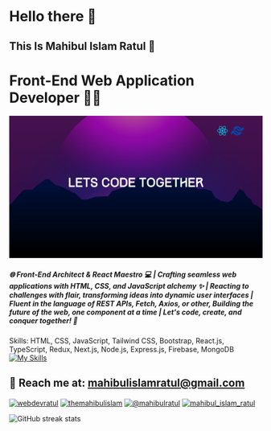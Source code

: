 # Hello there 👋
## This Is Mahibul Islam Ratul 🥰
# Front-End Web Application Developer 👨‍💻
![This Is Mahibul Islam Ratul](https://github.com/webdevratul/webdevratul/blob/main/gitbanner.png)


##### 🌐 Front-End Architect & React Maestro 💻 | Crafting seamless web applications with HTML, CSS, and JavaScript alchemy ✨ | Reacting to challenges with flair, transforming ideas into dynamic user interfaces | Fluent in the language of REST APIs, Fetch, Axios, or other, Building the future of the web, one component at a time | Let's code, create, and conquer together! 🚀 

Skills: HTML, CSS, JavaScript, Tailwind CSS, Bootstrap, React.js, TypeScript, Redux, Next.js, Node.js, Express.js, Firebase, MongoDB
[![My Skills](https://skillicons.dev/icons?i=html,css,js,react,tailwind,bootstrap,typescript,redux,next,nodejs,express,mongodb,firebase)](https://skillicons.dev)


## 📧 Reach me at:  mahibulislamratul@gmail.com

<p align="left">
<a href="https://linkedin.com/in/webdevratul" target="blank"><img align="center" src="https://raw.githubusercontent.com/rahuldkjain/github-profile-readme-generator/master/src/images/icons/Social/linked-in-alt.svg" alt="webdevratul" height="30" width="40" /></a>
<a href="https://fb.com/themahibulislam" target="blank"><img align="center" src="https://raw.githubusercontent.com/rahuldkjain/github-profile-readme-generator/master/src/images/icons/Social/facebook.svg" alt="themahibulislam" height="30" width="40" /></a>
<a href="https://twitter.com/@mahibulratul" target="blank"><img align="center" src="https://raw.githubusercontent.com/rahuldkjain/github-profile-readme-generator/master/src/images/icons/Social/twitter.svg" alt="@mahibulratul" height="30" width="40" /></a>
<a href="https://instagram.com/mahibul_islam_ratul" target="blank"><img align="center" src="https://raw.githubusercontent.com/rahuldkjain/github-profile-readme-generator/master/src/images/icons/Social/instagram.svg" alt="mahibul_islam_ratul" height="30" width="40" /></a>
</p>

![GitHub streak stats](https://streak-stats.demolab.com/?user=webdevratul)  







